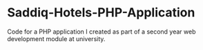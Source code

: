 # Saddiq-Hotels-PHP-Application
Code for a PHP application I created as part of a second year web development module at university.
